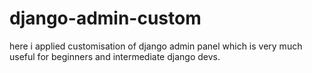 # django-admin-custom
here i applied customisation of django admin panel which is very much useful for beginners and intermediate django devs.

